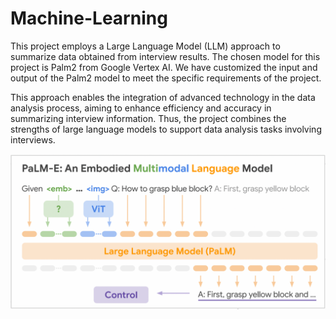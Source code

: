 # Machine-Learning
This project employs a Large Language Model (LLM) approach to summarize data obtained from interview results. The chosen model for this project is Palm2 from Google Vertex AI. We have customized the input and output of the Palm2 model to meet the specific requirements of the project.

This approach enables the integration of advanced technology in the data analysis process, aiming to enhance efficiency and accuracy in summarizing interview information. Thus, the project combines the strengths of large language models to support data analysis tasks involving interviews.

![Architecture of PaLM](Architecture_of_PaLM.webp)
